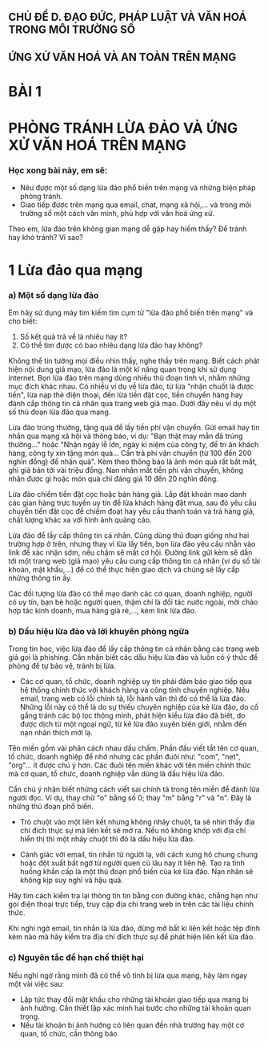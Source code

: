 ## CHỦ ĐỀ D. ĐẠO ĐỨC, PHÁP LUẬT VÀ VĂN HOÁ TRONG MÔI TRƯỜNG SỐ
## ỨNG XỬ VĂN HOÁ VÀ AN TOÀN TRÊN MẠNG

# BÀI 1
# PHÒNG TRÁNH LỪA ĐẢO VÀ ỨNG XỬ VĂN HOÁ TRÊN MẠNG

### Học xong bài này, em sẽ:

- Nêu được một số dạng lừa đảo phổ biến trên mạng và những biện pháp phòng tránh.
- Giao tiếp được trên mạng qua email, chat, mạng xã hội,... và trong môi trường số một cách văn minh, phù hợp với văn hoá ứng xử.

Theo em, lừa đảo trên không gian mạng dễ gặp hay hiếm thấy? Để tránh hay khó tránh? Vì sao?

# 1 Lừa đảo qua mạng

### a) Một số dạng lừa đảo

Em hãy sử dụng máy tìm kiếm tìm cụm từ "lừa đảo phổ biến trên mạng" và cho biết:
1) Số kết quả trả về là nhiêu hay ít?
2) Có thể tìm được có bao nhiêu dạng lừa đảo hay không?

Không thể tin tưởng mọi điều nhìn thấy, nghe thấy trên mạng. Biết cách phát hiện nội dung giả mạo, lừa đảo là một kĩ năng quan trọng khi sử dụng internet. Bọn lừa đảo trên mạng dùng nhiều thủ đoạn tinh vi, nhằm những mục đích khác nhau. Có nhiều ví dụ về lừa đảo, từ lừa "nhận chuốt là được tiền", lừa nạp thẻ điện thoại, đến lừa tiền đặt cọc, tiền chuyển hàng hay đánh cắp thông tin cá nhân qua trang web giả mạo. Dưới đây nêu ví dụ một số thủ đoạn lừa đảo qua mạng.

Lừa đảo trúng thưởng, tặng quà để lấy tiền phí vận chuyển. Gửi email hay tin nhắn qua mạng xã hội và thông báo, ví dụ: "Bạn thật may mắn đã trúng thưởng...” hoặc "Nhận ngày lễ lớn, ngày kỉ niệm của công ty, để tri ân khách hàng, công ty xin tặng món quà... Cần trả phí vận chuyển (từ 100 đến 200 nghìn đồng) để nhận quà". Kèm theo thông báo là ảnh món quà rất bắt mắt, ghi giá bán tới vài triệu đồng. Nan nhân mất tiền phí vận chuyển, không nhận được gì hoặc món quà chỉ đáng giá 10 đến 20 nghìn đồng.

Lừa đảo chiếm tiền đặt cọc hoặc bán hàng giả. Lắp đặt khoản mao danh các gian hàng trực tuyến uy tín để lừa khách hàng đặt mua, sau đó yêu cầu chuyển tiền đặt cọc để chiếm đoạt hay yêu cầu thanh toán và trả hàng giả, chất lượng khác xa với hình ảnh quảng cáo.

Lừa đảo để lấy cắp thông tin cá nhân. Cũng dùng thủ đoạn giống như hai trường hợp ở trên, nhưng thay vì lừa lấy tiền, bọn lừa đảo yêu cầu nhẫn vào link để xác nhận sớm, nếu chậm sẽ mất cơ hội. Đường link gửi kèm sẽ dẫn tới một trang web (giả mạo) yêu cầu cung cấp thông tin cá nhân (ví dụ số tài khoản, mật khẩu,...) để có thể thực hiện giao dịch và chúng sẽ lấy cắp những thông tin ấy.

Các đối tượng lừa đảo có thể mạo danh các cơ quan, doanh nghiệp, người có uy tín, bạn bè hoặc người quen, thậm chí là đối tác nước ngoài, mời chảo hợp tác kinh doanh, mua hàng giá rẻ,..., kèm link lừa đảo.

### b) Dấu hiệu lừa đảo và lời khuyên phòng ngừa

Trong tin học, việc lừa đảo để lấy cắp thông tin cá nhân bằng các trang web giả gọi là phishing. Cần nhận biết các dấu hiệu lừa đảo và luôn có ý thức để phòng đề tự bảo vệ, tránh bị lừa.

- Các cơ quan, tổ chức, doanh nghiệp uy tín phải đảm bảo giao tiếp qua hệ thống chính thức với khách hàng và công tính chuyên nghiệp. Nếu email, trang web có lỗi chính tả, lỗi hành văn thì đó có thể là lừa đảo. Những lỗi này có thể là do sự thiếu chuyên nghiệp của kẻ lừa đảo, do cố gắng tránh các bộ lọc thông minh, phát hiện kiểu lừa đảo đã biết, do được dịch từ một ngoại ngữ, từ kẻ lừa đảo xuyên biên giới, nhằm đến nạn nhân thích mới lạ.

Tên miền gồm vài phân cách nhau dấu chấm. Phần đầu viết tắt tên cơ quan, tổ chức, doanh nghiệp để nhớ nhưng các phần đuôi như: "com", "net", "org"... ít được chú ý hơn. Các đuôi tên miền khác với tên miền chính thức mà cơ quan, tổ chức, doanh nghiệp vẫn dùng là dấu hiệu lừa đảo.

Cần chú ý nhận biết những cách viết sai chính tả trong tên miền để đánh lừa người đọc. Ví dụ, thay chữ "o" bằng số 0; thay "m" bằng "r" và "n". Đây là những thủ đoạn phổ biến.

- Trỏ chuột vào một liên kết nhưng không nháy chuột, ta sẽ nhìn thấy địa chỉ đích thực sự mà liên kết sẽ mở ra. Nếu nó không khớp với địa chỉ hiển thị thì một nháy chuột thì đó là dấu hiệu lừa đảo.

- Cảnh giác với email, tin nhắn từ người lạ, với cách xưng hô chung chung hoặc đột xuất bất ngờ từ người quen cũ lâu nay ít liên hệ. Tạo ra tình huống khẩn cấp là một thủ đoạn phổ biến của kẻ lừa đảo. Nạn nhân sẽ không kịp suy nghĩ và hậu quả.

Hãy tìm cách kiểm tra lại thông tin tin bằng con đường khác, chẳng hạn như gọi điện thoại trực tiếp, truy cập địa chỉ trang web in trên các tài liệu chính thức.

Khi nghi ngờ email, tin nhắn là lừa đảo, đừng mở bất kì liên kết hoặc tệp đính kèm nào mà hãy kiểm tra địa chỉ đích thực sự để phát hiện liên kết lừa đảo.

### c) Nguyên tắc để hạn chế thiệt hại

Nếu nghi ngờ rằng mình đã có thể vô tình bị lừa qua mạng, hãy làm ngay một vài việc sau:

- Lập tức thay đổi mật khẩu cho những tài khoản giao tiếp qua mạng bị ảnh hưởng. Cần thiết lập xác minh hai bước cho những tài khoản quan trọng.
- Nếu tài khoản bi ảnh hưởng có liên quan đến nhà trường hay một cơ quan, tổ chức, cần thông báo
